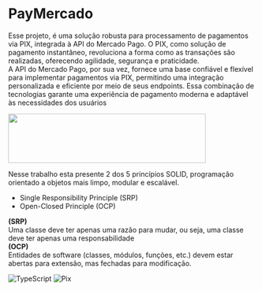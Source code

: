 # PayMercado
Esse projeto, é uma solução robusta para processamento de pagamentos via PIX, integrada à API do Mercado Pago. O PIX, como solução de pagamento instantâneo, revoluciona a forma como as transações são realizadas, oferecendo agilidade, segurança e praticidade.                                                  
A API do Mercado Pago, por sua vez, fornece uma base confiável e flexível para implementar pagamentos via PIX, permitindo uma integração personalizada e eficiente por meio de seus endpoints. Essa combinação de tecnologias garante uma experiência de pagamento moderna e adaptável às necessidades dos usuários

<img src="https://logodownload.org/wp-content/uploads/2019/06/mercado-pago-logo.png" width="400" height="100">



Nesse trabalho esta presente 2 dos 5 princípios SOLID, programação orientado a objetos mais limpo, modular e escalável.

- Single Responsibility Principle (SRP)
-  Open-Closed Principle (OCP)
   
**(**SRP**)**                    
Uma classe deve ter apenas uma razão para mudar, ou seja, uma classe deve ter apenas uma responsabilidade       
**(**OCP**)**   
Entidades de software (classes, módulos, funções, etc.) devem estar abertas para extensão, mas fechadas para modificação.


![TypeScript](https://img.shields.io/badge/typescript-%23007ACC.svg?style=for-the-badge&logo=typescript&logoColor=white)
![Pix](https://img.shields.io/badge/Pix-77B6A8?logo=pix&logoColor=fff&style=flat-square)

